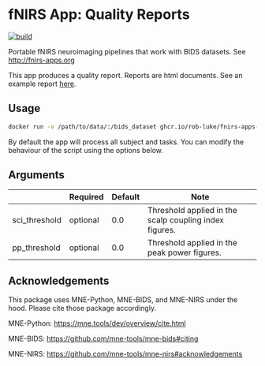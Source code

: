 # fNIRS App: Quality Reports

[![build](https://github.com/rob-luke/fnirs-apps-quality-reports/actions/workflows/ghregistry.yml/badge.svg)](https://github.com/rob-luke/fnirs-apps-quality-reports/actions/workflows/ghregistry.yml)

Portable fNIRS neuroimaging pipelines that work with BIDS datasets. See http://fnirs-apps.org

This app produces a quality report.
Reports are html documents.
See an example report [here](https://rob-luke.github.io/fnirs-apps-quality-reports/report_basic_02.html).


## Usage

```bash
docker run -v /path/to/data/:/bids_dataset ghcr.io/rob-luke/fnirs-apps-quality-reports/app --sci_threshold=0.5
```

By default the app will process all subject and tasks.
You can modify the behaviour of the script using the options below.

## Arguments

|                | Required | Default | Note                                                   |
|----------------|----------|---------|--------------------------------------------------------|
| sci_threshold  | optional | 0.0     | Threshold applied in the scalp coupling index figures. |
| pp_threshold   | optional | 0.0     | Threshold applied in the peak power figures.           |



Acknowledgements
----------------

This package uses MNE-Python, MNE-BIDS, and MNE-NIRS under the hood. Please cite those package accordingly.

MNE-Python: https://mne.tools/dev/overview/cite.html

MNE-BIDS: https://github.com/mne-tools/mne-bids#citing

MNE-NIRS: https://github.com/mne-tools/mne-nirs#acknowledgements
